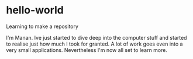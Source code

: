 # hello-world
Learning to make a repository

I'm Manan. Ive just started to dive deep into the computer stuff and started to realise just how much I took for granted. A lot of work goes even into a very small applications. Nevertheless I'm now all set to learn more.
